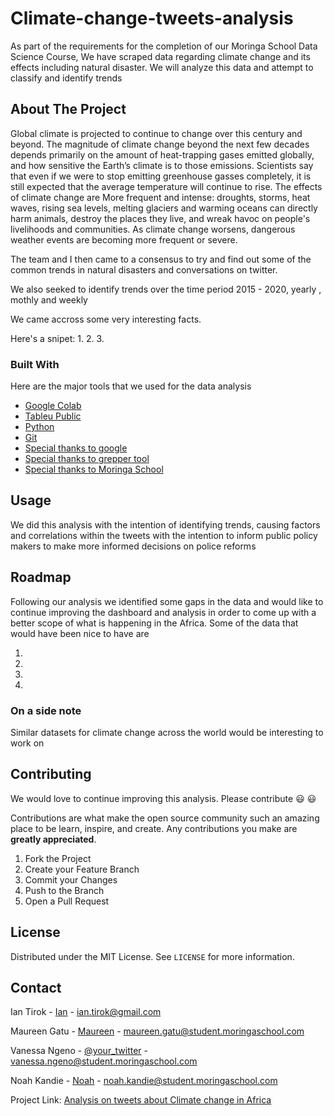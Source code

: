 # Climate-change-tweets-analysis
As part of the requirements for the completion of our Moringa School Data Science Course, We have scraped data regarding climate change and its effects including natural disaster. We will analyze this data and attempt to classify and identify trends

<!-- ABOUT THE PROJECT -->
## About The Project

Global climate is projected to continue to change over this century and beyond. The magnitude of climate change beyond the next few decades depends primarily on the amount of 
heat-trapping gases emitted globally, and how sensitive the Earth’s climate is to those emissions.
Scientists say that even if we were to stop emitting greenhouse gasses completely, it is still expected that the average temperature will continue to rise.
The effects of climate change are More frequent and intense: droughts, storms, heat waves, rising sea levels, melting glaciers and warming oceans can directly harm animals,
destroy the places they live, and wreak havoc on people's livelihoods and communities. As climate change worsens, dangerous weather events are becoming more frequent or severe.

The team and I then came to a consensus to try and find out some of the common trends in natural disasters and conversations on twitter.

We also seeked to identify trends over the time period 2015 - 2020, yearly , mothly and weekly

We came accross some very interesting facts.

Here's a snipet:
1.
2.
3. 



### Built With

Here are the major tools that we used for the data analysis

* [Google Colab](https://colab.research.google.com/)
* [Tableu Public](https://public.tableau.com/en-us/s/)
* [Python](https://www.python.org/)
* [Git](https://github.com/)
* [Special thanks to google](https://google.com)
* [Special thanks to grepper tool](https://www.codegrepper.com/)
* [Special thanks to Moringa School](https://moringaschool.com/)



<!-- USAGE EXAMPLES -->
## Usage

We did this analysis with the intention of identifying trends, causing factors and correlations within the tweets with the intention to inform public policy makers to make more informed decisions on police reforms


<!-- ROADMAP -->
## Roadmap

Following our analysis we identified some gaps in the data and would like to continue improving the dashboard and analysis in order to come up with a better scope of what is happening in the Africa.
Some of the data that would have been nice to have are

1. 
2.
3.
4.

### On a side note

Similar datasets for climate  change across the world would be interesting to work on
<!-- CONTRIBUTING -->
## Contributing

We would love to continue improving this analysis. Please contribute :smiley: :smiley:

Contributions are what make the open source community such an amazing place to be learn, inspire, and create. Any contributions you make are **greatly appreciated**.

1. Fork the Project
2. Create your Feature Branch 
3. Commit your Changes 
4. Push to the Branch 
5. Open a Pull Request



<!-- LICENSE -->
## License

Distributed under the MIT License. See `LICENSE` for more information.



<!-- CONTACT -->
## Contact

Ian Tirok - [Ian](https://twitter.com/Kittony_) - ian.tirok@gmail.com

Maureen Gatu - [Maureen](https://github.com/MaureenGatu) - maureen.gatu@student.moringaschool.com

Vanessa Ngeno - [@your_twitter](https://twitter.com/your_username) - vanessa.ngeno@student.moringaschool.com

Noah Kandie - [Noah](https://github.com/Noahkandie) - noah.kandie@student.moringaschool.com

Project Link: [Analysis on tweets about Climate change in Africa](https://github.com/IanTirok/Climate-change-tweets-analysis)

